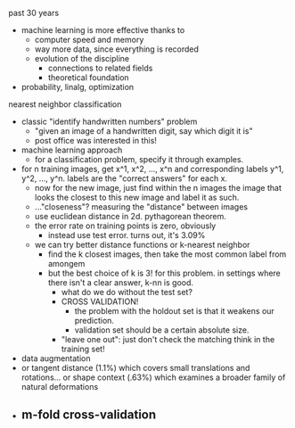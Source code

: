 past 30 years
- machine learning is more effective thanks to
	- computer speed and memory
	- way more data, since everything is recorded
	- evolution of the discipline
		- connections to related fields
		- theoretical foundation
- probability, linalg, optimization

nearest neighbor classification
- classic "identify handwritten numbers" problem
	- "given an image of a handwritten digit, say which digit it is"
	- post office was interested in this!
- machine learning approach
	- for a classification problem, specify it through examples.
- for n training images, get x^1, x^2, ..., x^n and corresponding labels y^1, y^2, ..., y^n. labels are the "correct answers" for each x.
	- now for the new image, just find within the n images the image that looks the closest to this new image and label it as such.
	- ..."closeness"? measuring the "distance" between images
	- use euclidean distance in 2d. pythagorean theorem.
	- the error rate on training points is zero, obviously
		- instead use test error. turns out, it's 3.09%
	- we can try better distance functions or k-nearest neighbor
		- find the k closest images, then take the most common label from amongem
		- but the best choice of k is 3! for this problem. in settings where there isn't a clear answer, k-nn is good.
			- what do we do without the test set?
			- CROSS VALIDATION!
				- the problem with the holdout set is that it weakens our prediction.
				- validation set should be a certain absolute size.
			- "leave one out": just don't check the matching think in the training set!
- data augmentation
- or tangent distance (1.1%) which covers small translations and rotations... or shape context (.63%) which examines a broader family of natural deformations
- m-fold cross-validation
	- 